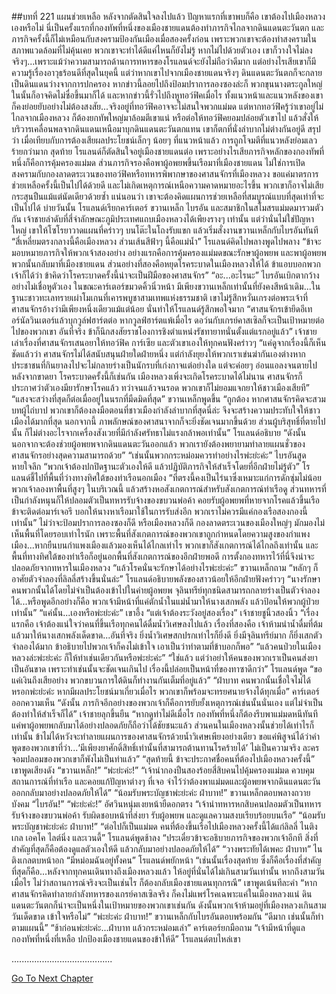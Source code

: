##บทที่ 221 แผนช่วยเหลือ
หลังจากตัดสินใจลงไปแล้ว ปัญหาแรกที่เขาพบก็คือ เขาต้องไปเมืองหลวงเองหรือไม่
นี่เป็นครั้งแรกที่กองทัพที่หนึ่งของเมืองชายแดนต้องทำภารกิจไกลจากดินแดนตะวันตก และภารกิจครั้งนี้ก็ไม่เหมือนกับสงครามป้องกันเมืองเมื่อสองครั้งก่อน เพราะพวกเขาจะต้องทำสงครามในสภาพแวดล้อมที่ไม่คุ้นเคย พวกเขาจะทำได้ดีแค่ไหนก็ยังไม่รู้ หากไม่ไปด้วยตัวเอง เขาก็วางใจไม่ลงจริงๆ...เพราะแม้ว่าความสามารถด้านการทหารของโรแลนด์จะยังไม่ถือว่าดีมาก แต่อย่างไรเสียเขาก็มีความรู้เรื่องอาวุธร้อนดีที่สุดในยุคนี้
แต่ว่าหากเขาไปจากเมืองชายแดนจริงๆ ดินแดนตะวันตกก็จะกลายเป็นดินแดนว่างจากการปกครอง หากข่าวนี้ลอยไปถึงป้อมปราการลองซองล่ะก็ พวกขุนนางตระกูลใหญ่ในนั้นก็อาจคิดไม่ซื่อขึ้นมาก็ได้ และหากข่าวนี้รั่วไปถึงหูทอว์ฟิคเมื่อไร ทั้งแนวหน้าและแนวหลังของเขาก็คงย่อยยับอย่างไม่ต้องสงสัย...จริงอยู่ที่ทอว์ฟิคอาจจะไม่สนใจพวกแม่มด แต่หากทอว์ฟิครู้ว่าเขาอยู่ไม่ไกลจากเมืองหลวง ก็ต้องยกทัพใหญ่มาล้อมตีเขาแน่ หรือต่อให้ทอว์ฟิคยอมปล่อยตัวเขาไป แล้วสั่งให้บริวารเคลื่อนพลจากดินแดนเหนือมาบุกดินแดนตะวันตกแทน เขาก็ตกที่นั่งลำบากไม่ต่างกันอยู่ดี
สรุปว่า เมื่อเทียบกับการต้องเสียผลประโยชน์เล็กๆ น้อยๆ ที่แนวหน้าแล้ว การถูกโจมตีที่แนวหลังย่อมเลวร้ายกว่ามาก
สุดท้าย โรแลนด์ก็ตัดสินใจอยู่เมืองชายแดนต่อ
เพราะอย่างไรเสียภารกิจหลักของกองทัพที่หนึ่งก็คือการคุ้มครองแม่มด ส่วนภารกิจรองคือพาผู้อพยพขึ้นเรือมาที่เมืองชายแดน ไม่ใช่การเปิดสงครามกับกองลาดตระเวนของทอว์ฟิคหรือทหารพิพากษาของศาสนจักรที่เมืองหลวง ขอแค่มาตรการช่วยเหลือครั้งนี้เป็นไปได้ด้วยดี และไม่เกิดเหตุการณ์เหนือความคาดหมายอะไรขึ้น พวกเขาก็อาจไม่เสียกระสุนปืนแม้แต่นัดเดียวด้วยซ้ำ
แน่นอนว่า เขาจะต้องคิดแผนการช่วยเหลือที่สมบูรณ์แบบที่สุดเท่าที่จะเป็นไปได้
บ่ายวันนั้น โรแลนด์เรียกคาร์เตอร์ ขวานเหล็ก ไบรอัน และสมาชิกในสโมสรแม่มดมารวมตัวกัน
เจ้าชายลำดับที่สี่จำลักษณะภูมิประเทศแถบเมืองหลวงได้เพียงรางๆ เท่านั้น แต่ว่านั่นไม่ใช่ปัญหาใหญ่ เขาให้โซโรยาวาดแผนที่คร่าวๆ บนโต๊ะในโถงรับแขก แล้วเริ่มสั่งงานขวานเหล็กกับไบรอันทันที
“สี่เหลี่ยมตรงกลางนี้คือเมืองหลวง ส่วนเส้นสีฟ้าๆ นี้คือแม่น้ำ” โรแลนด์คิดไปพลางพูดไปพลาง “ข้าจะมอบหมายภารกิจให้พวกเจ้าสองอย่าง อย่างแรกคือการคุ้มครองแม่มดขณะรักษาผู้อพยพ และพาผู้อพยพพวกนั้นกลับมาที่เมืองชายแดน ส่วนอย่างที่สองคือหยุดโรคระบาดในเมืองหลวงให้ได้ ข้าแอบบอกพวกเจ้าก็ได้ว่า ข้าคิดว่าโรคระบาดครั้งนี้น่าจะเป็นฝีมือของศาสนจักร”
“อะ...อะไรนะ” ไบรอันเบิกตากว้างอย่างไม่เชื่อหูตัวเอง ในขณะคาร์เตอร์ขมวดคิ้วนิ่วหน้า มีเพียงขวานเหล็กเท่านั้นที่ยังคงสีหน้าเดิม...ในฐานะชาวทะเลทรายเผ่าโมเกนที่เคารพบูชาสามเทพแห่งธรรมชาติ เขาไม่รู้สึกหวั่นเกรงต่อพระเจ้าที่ศาสนจักรอ้างว่ามีเพียงหนึ่งเดียวแม้แต่น้อย นั่นทำให้โรแลนด์รู้สึกพอใจมาก
“ศาสนจักรเข้ายึดอีเทอร์นัลวินเตอร์แล้วบุกวูล์ฟฮาร์ตต่อ หากวูลฟ์ฮาร์ตแพ้เมื่อไร ดอว์นกับเกรย์คาสเซิลก็จะเป็นเป้าหมายต่อไปของพวกเขา อันที่จริง ข้าก็นึกสงสัยราชโองการชิงตำแหน่งรัชทายาทนั่นตั้งแต่แรกอยู่แล้ว” เจ้าชายเล่าเรื่องที่ศาสนจักรเสนอยาให้ทอว์ฟิค การ์เซีย และตัวเขาเองให้ทุกคนฟังคร่าวๆ “แค่ดูจากเรื่องนี้ก็เห็นชัดแล้วว่า ศาสนจักรไม่ได้สนับสนุนฝ่ายใดฝ่ายหนึ่ง แต่กำลังยุยงให้พวกเราเข่นฆ่ากันเองต่างหาก ประชาชนที่กินยาลงไปจะไม่กลายร่างเป็นนักรบที่เก่งกาจแต่อย่างใด แต่จะค่อยๆ อ่อนแอลงจนตายไปหลังจากขาดยา โรคระบาดครั้งนี้ก็เช่นกัน เมืองหลวงเพิ่งจะเกิดโรคระบาดได้ไม่นาน ศาสนจักรก็ประกาศว่าตัวเองมียารักษาโรคแล้ว ทว่าจนแล้วจนรอด พวกเขาก็ไม่ยอมแจกยาให้ชาวเมืองเสียที”
“แสงจะสว่างที่สุดก็ต่อเมื่ออยู่ในนรกที่มืดมิดที่สุด” ขวานเหล็กพูดขึ้น
“ถูกต้อง หากศาสนจักรคิดจะสวมบทผู้ไถ่บาป พวกเขาก็ต้องลงมือตอนที่ชาวเมืองกำลังลำบากที่สุดนี่ล่ะ จึงจะสร้างความประทับใจให้ชาวเมืองได้มากที่สุด นอกจากนี้ ภาพลักษณ์ของศาสนาจากก็จะยิ่งชัดเจนมากขึ้นด้วย ส่วนผู้บริสุทธิ์ที่ตายไปนั้น ก็ไม่ต่างอะไรจากเครื่องสังเวยที่มีกำลังศรัทธาไม่แรงกล้าพอเท่านั้น” โรแลนด์อธิบาย “ดังนั้น นอกจากจะต้องช่วยผู้อพยพจากดินแดนตะวันออกแล้ว พวกเรายังต้องพยายามทำลายแผนชั่วของศาสนจักรอย่างสุดความสามารถด้วย”
“เช่นนั้นพวกกระหม่อมควรทำอย่างไรพ่ะย่ะค่ะ” ไบรอันสูดหายใจลึก
“พวกเจ้าต้องปกปิดฐานะตัวเองให้ดี แล้วปฏิบัติภารกิจให้สำเร็จโดยที่อีกฝ่ายไม่รู้ตัว” โรแลนด์ชี้ไปที่พื้นที่ว่างทางทิศใต้ของท่าเรือนอกเมือง “ที่ตรงนี้คงเป็นไร่นาซึ่งเหมาะแก่การดักซุ่มไม่น้อย พวกเจ้าลองหาพื้นที่สูงๆ ในบริเวณนี้ แล้วสร้างหอสังเกตการณ์สำหรับสังเกตการณ์ท่าเรือดู ส่วนทหารที่เป็นกำลังหนุนก็ให้ปลอมตัวเป็นทหารรับจ้างของขบวนพ่อค้า คอยรับผู้อพยพที่หายจากโรคแล้วขึ้นเรือ ข้าจะติดต่อมาร์เจอรี บอกให้นางหาเรือมาใช้ในการรับส่งอีก พวกเราไม่ควรมีแค่กองเรือสองกองนี้เท่านั้น”
ไม่ว่าจะป้อมปราการลองซองก็ดี หรือเมืองหลวงก็ดี กองลาดตระเวนของเมืองใหญ่ๆ มักมองไม่เห็นพื้นที่โดยรอบเท่าไรนัก เพราะพื้นที่สังเกตการณ์ของพวกเขาถูกกำหนดโดยความสูงของกำแพงเมือง...หากยืนบนกำแพงเมืองแล้วมองเห็นได้ไกลเท่าไร พวกเขาก็สังเกตการณ์ได้ไกลถึงเท่านั้น และพื้นที่ทางทิศใต้ของท่าเรือก็อยู่นอกพื้นที่สังเกตการณ์ของอีกฝ่ายพอดี การตั้งกองทหารไว้ที่นี่จึงน่าจะปลอดภัยจากทหารในเมืองหลวง
“แล้วโรคนั่นจะรักษาได้อย่างไรพ่ะย่ะค่ะ” ขวานเหล็กถาม
“หลักๆ ก็อาศัยตัวจำลองที่ลิลลี่สร้างขึ้นนั่นล่ะ” โรแลนด์อธิบายพลังของสาวน้อยให้อีกฝ่ายฟังคร่าวๆ “นางรักษาคนพวกนั้นได้โดยไม่จำเป็นต้องเข้าไปในค่ายผู้อพยพ จุลินทรีย์ทุกชนิดสามารถกลายร่างเป็นตัวจำลองได้...หรือพูดอีกอย่างก็คือ พวกเจ้ามีหน้าที่แค่ตักน้ำในแม่น้ำมาให้นางเสกพลัง แล้วป้อนให้พวกผู้ป่วยเท่านั้น”
“แค่นั้น...เองหรือพ่ะย่ะค่ะ” เขาอึ้ง
“แต่เจ้าต้องระวังอยู่สองเรื่อง” เจ้าชายชูนิ้วสองนิ้ว “เรื่องแรกคือ เจ้าต้องแน่ใจว่าคนที่ขึ้นเรือทุกคนได้ดื่มน้ำวิเศษลงไปแล้ว เรื่องที่สองคือ เจ้าห้ามนำน้ำดื่มที่ต้มแล้วมาให้นางเสกพลังเด็ดขาด...อันที่จริง ยิ่งน้ำวิเศษสกปรกเท่าไรก็ยิ่งดี ยิ่งมีจุลินทรีย์มาก ก็ยิ่งเสกตัวจำลองได้มาก ข้าอธิบายไปพวกเจ้าก็คงไม่เข้าใจ เอาเป็นว่าทำตามที่ข้าบอกก็พอ”
“แล้วคนป่วยในเมืองหลวงล่ะพ่ะย่ะค่ะ ก็ให้ทำเช่นเดียวกันหรือพ่ะย่ะค่ะ”
“ใช่แล้ว แต่ว่าอย่าให้คนของพวกเราเป็นคนส่งยาเป็นอันขาด เพราะทำเช่นนั้นจะชัดเจนเกินไป เรื่องนี้ปล่อยเป็นหน้าที่ของทาซาดีกว่า” โรแลนด์พูด “ขอแค่เงินถึงเสียอย่าง พวกขบวนการใต้ดินก็ทำงานกันเต็มที่อยู่แล้ว”
“ฝ่าบาท คนพวกนั้นเชื่อใจไม่ได้หรอกพ่ะย่ะค่ะ หากมีผลประโยชน์มาเกี่ยวเมื่อไร พวกเขาก็พร้อมจะทรยศนายจ้างได้ทุกเมื่อ” คาร์เตอร์ออกความเห็น
“ดังนั้น ภารกิจอีกอย่างของพวกเจ้าก็คือการยับยั้งเหตุการณ์เช่นนั้นนั่นเอง แต่ไม่จำเป็นต้องทำให้สำเร็จก็ได้” เจ้าชายลุกขึ้นยืน “หากดูท่าไม่ดีเมื่อไร กองทัพที่หนึ่งก็ต้องรีบพาแม่มดหนีทันที แค่พาผู้อพยพกลับมาได้อย่างปลอดภัยก็ถือว่าได้ชัยชนะแล้ว ส่วนคนในเมืองหลวงนั้นช่วยได้เท่าไรก็เท่านั้น ข้าไม่ได้หวังจะทำลายแผนการของศาสนจักรด้วยน้ำวิเศษเพียงอย่างเดียว ขอแค่พิสูจน์ได้ว่าคำพูดของพวกเขาที่ว่า...‘มีเพียงยาศักดิ์สิทธิ์เท่านั้นที่สามารถต้านทานโรคร้ายได้’ ไม่เป็นความจริง ละครจอมปลอมของพวกเขาก็พังไม่เป็นท่าแล้ว”
“สุดท้ายนี้ ข้าจะประกาศชื่อคนที่ต้องไปเมืองหลวงครั้งนี้” เขาพูดเสียงดัง “ขวานเหล็ก!”
“พ่ะย่ะค่ะ!”
“เจ้านำกองปืนสองร้อยสี่สิบคนไปคุ้มครองแม่มด ควบคุมสถานการณ์ที่ท่าเรือ และคอยแก้ปัญหาต่างๆ ที่เจอ จำไว้ว่าต้องพาแม่มดและผู้อพยพจากดินแดนตะวันออกกลับมาอย่างปลอดภัยให้ได้”
“น้อมรับพระบัญชาพ่ะย่ะค่ะ ฝ่าบาท!” ขวานเหล็กตอบพลางถวายบังคม
“ไบรอัน!”
“พ่ะย่ะค่ะ!” อัศวินหนุ่มเงยหน้ายืดอกตรง
“เจ้านำทหารหกสิบคนปลอมตัวเป็นทหารรับจ้างของขบวนพ่อค้า รับผิดชอบหน้าที่ส่งยา รับผู้อพยพ และดูแลความสงบเรียบร้อยบนเรือ”
“น้อมรับพระบัญชาพ่ะย่ะค่ะ ฝ่าบาท!”
“ต่อไปก็เป็นแม่มด คนที่ต้องขึ้นเรือไปเมืองหลวงครั้งนี้ได้แก่ลิลลี่ ไนติงเกล เอคโค ไลต์นิ่ง และเวนดี้” โรแลนด์พูดช้าลง “ประเดี๋ยวข้าจะอธิบายภารกิจของพวกเจ้าอีกที สิ่งที่สำคัญที่สุดก็คือต้องดูแลตัวเองให้ดี แล้วกลับมาอย่างปลอดภัยให้ได้”
“วางพระทัยได้เพคะ ฝ่าบาท” ไนติงเกลตบหน้าอก “มีหม่อมฉันอยู่ทั้งคน”
โรแลนด์พยักหน้า “เช่นนั้นเรื่องสุดท้าย ซึ่งก็คือเรื่องที่สำคัญที่สุดก็คือ...หลังจากทุกคนเดินทางถึงเมืองหลวงแล้ว ให้อยู่ที่นั่นได้ไม่เกินสามวันเท่านั้น หากถึงสามวันเมื่อไร ไม่ว่าสถานการณ์จริงจะเป็นเช่นไร ก็ต้องกลับเมืองชายแดนทุกกรณี” เขาพูดเน้นทีละคำ “หากศาสนจักรคิดทำลายกำลังทหารของเกรย์คาสเซิลจริง ก็คงไม่แพร่โรคเฉพาะแค่ในเมืองหลวงแน่ ดินแดนตะวันตกก็น่าจะเป็นหนึ่งในเป้าหมายของพวกเขาเช่นกัน ดังนั้นพวกเจ้าห้ามอยู่ที่เมืองหลวงเกินสามวันเด็ดขาด เข้าใจหรือไม่”
“พ่ะย่ะค่ะ ฝ่าบาท!” ขวานเหล็กกับไบรอันตอบพร้อมกัน
“ดีมาก เช่นนั้นก็ทำตามแผนนี้”
“ช้าก่อนพ่ะย่ะค่ะ...ฝ่าบาท แล้วกระหม่อมเล่า” คาร์เตอร์ยกมือถาม
“เจ้ามีหน้าที่ดูแลกองทัพที่หนึ่งที่เหลือ ปกป้องเมืองชายแดนของข้าให้ดี” โรแลนด์ตบไหล่เขา


........................................


[Go To Next Chapter]( ./134.md)